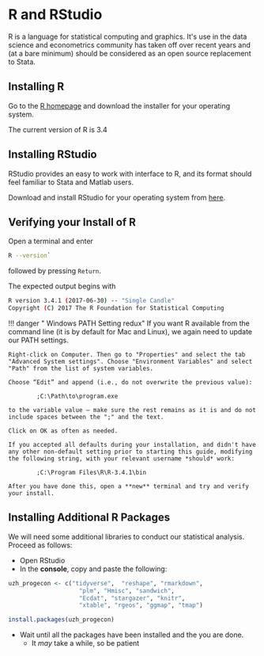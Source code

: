 # R and RStudio

R is a language for statistical computing and graphics.
It's use in the data science and econometrics community has taken off over recent years and (at a bare minimum) should be considered as an open source replacement to Stata.

## Installing R

Go to the [R homepage](https://cran.r-project.org/) and download the installer for your operating system.

The current version of R is 3.4

## Installing RStudio

RStudio provides an easy to work with interface to R, and its format should feel familiar to Stata and Matlab users.

Download and install RStudio for your operating system from [here](https://www.rstudio.com/products/rstudio/download3/).

## Verifying your Install of R

Open a terminal and enter

```bash
R --version`
```

followed by pressing `Return`.

The expected output begins with
```bash
R version 3.4.1 (2017-06-30) -- "Single Candle"
Copyright (C) 2017 The R Foundation for Statistical Computing
```

!!! danger " Windows PATH Setting redux"
    If you want R available from the command line (it is by default for Mac and Linux), we again need to update our PATH settings.

    Right-click on Computer. Then go to "Properties" and select the tab "Advanced System settings". Choose "Environment Variables" and select "Path" from the list of system variables.

    Choose “Edit” and append (i.e., do not overwrite the previous value):

            ;C:\Path\to\program.exe

    to the variable value – make sure the rest remains as it is and do not include spaces between the ";" and the text.

    Click on OK as often as needed.

    If you accepted all defaults during your installation, and didn't have any other non-default setting prior to starting this guide, modifying the following string, with your relevant username *should* work:

            ;C:\Program Files\R\R-3.4.1\bin

    After you have done this, open a **new** terminal and try and verify your install.

## Installing Additional R Packages

We will need some additional libraries to conduct our statistical analysis. Proceed as follows:

* Open RStudio
* In the **console**, copy and paste the following:
```r
uzh_progecon <- c("tidyverse",  "reshape", "rmarkdown",
                    "plm", "Hmisc", "sandwich",
                    "Ecdat", "stargazer", "knitr",
                    "xtable", "rgeos", "ggmap", "tmap")

install.packages(uzh_progecon)
```
* Wait until all the packages have been installed and the you are done.
    * It *may* take a while, so be patient
